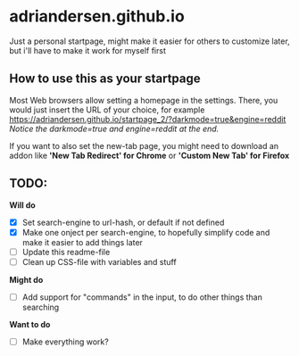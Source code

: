 # adriandersen.github.io

Just a personal startpage, might make it easier for others to customize later, but i'll have to make it work for myself first
## How to use this as your startpage
Most Web browsers allow setting a homepage in the settings. There, you would just insert the URL of your choice, for example
https://adriandersen.github.io/startpage_2/?darkmode=true&engine=reddit
<br>_Notice the darkmode=true and engine=reddit at the end._

If you want to also set the new-tab page, you might need to download an addon like **'New Tab Redirect' for Chrome** or **'Custom New Tab' for Firefox**
## TODO:

**Will do**
- [X] Set search-engine to url-hash, or default if not defined
- [X] Make one onject per search-engine, to hopefully simplify code and make it easier to add things later
- [ ] Update this readme-file
- [ ] Clean up CSS-file with variables and stuff

**Might do**
- [ ] Add support for "commands" in the input, to do other things than searching

**Want to do**
- [ ] Make everything work?
